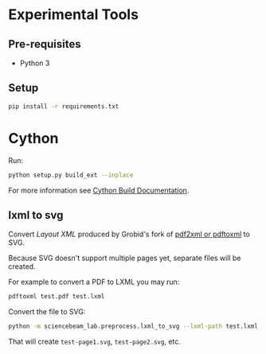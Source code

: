 # Experimental Tools

## Pre-requisites

* Python 3

## Setup

```bash
pip install -r requirements.txt
```

# Cython

Run:

```bash
python setup.py build_ext --inplace
```

For more information see [Cython Build Documentation](http://docs.cython.org/en/latest/src/quickstart/build.html).

## lxml to svg

Convert _Layout XML_ produced by Grobid's fork of [pdf2xml or pdftoxml](https://github.com/kermitt2/pdf2xml) to SVG.

Because SVG doesn't support multiple pages yet, separate files will be created.

For example to convert a PDF to LXML you may run:
```bash
pdftoxml test.pdf test.lxml
```

Convert the file to SVG:
```bash
python -m sciencebeam_lab.preprocess.lxml_to_svg --lxml-path test.lxml
```

That will create `test-page1.svg`, `test-page2.svg`, etc.
